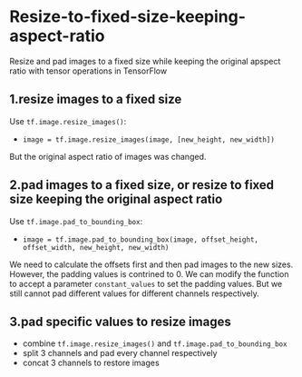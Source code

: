 # Resize-to-fixed-size-keeping-aspect-ratio

Resize and pad images to a fixed size while keeping the original apspect ratio with tensor operations in TensorFlow

## 1.resize images to a fixed size

Use `tf.image.resize_images()`:

- `image = tf.image.resize_images(image, [new_height, new_width])`

But the original aspect ratio of images was changed.

## 2.pad images to a fixed size, or resize to fixed size keeping the original aspect ratio

Use `tf.image.pad_to_bounding_box`:

- `image = tf.image.pad_to_bounding_box(image, offset_height, offset_width, new_height, new_width)`

We need to calculate the offsets first and then pad images to the new sizes.
However, the padding values is contrined to 0.
We can modify the function to accept a parameter `constant_values` to set the padding values.
But we still cannot pad different values for different channels respectively.

## 3.pad specific values to resize images

- combine `tf.image.resize_images()` and `tf.image.pad_to_bounding_box`
- split 3 channels and pad every channel respectively
- concat 3 channels to restore images

